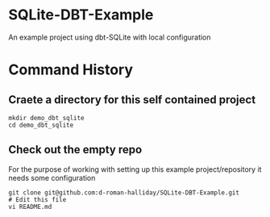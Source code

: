 # SQLite-DBT-Example
An example project using dbt-SQLite with local configuration

# Command History

## Craete a directory for this self contained project

    mkdir demo_dbt_sqlite
    cd demo_dbt_sqlite

## Check out the empty repo
For the purpose of working with setting up this example project/repository it needs some configuration

    git clone git@github.com:d-roman-halliday/SQLite-DBT-Example.git
    # Edit this file
    vi README.md


